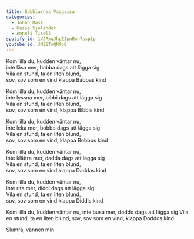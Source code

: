 ```yaml
---
title: Babblarnas Vaggvisa
categories:
  - Johan Rask
  - Hasse Sjölander
  - Anneli Tisell
spotify_id: 1VJRxqJhpEIpnHon7ssp1p
youtube_id: JMZSTmQNfo0
---
```


Kom lilla du, kudden väntar nu,  
inte läsa mer, babba dags att lägga sig  
Vila en stund, ta en liten blund,  
sov, sov som en vind klappa Babbas kind

Kom lilla du, kudden väntar nu,  
inte lyssna mer, bibbi dags att lägga sig  
Vila en stund, ta en liten blund,  
sov, sov som en vind, klappa Bibbis kind

Kom lilla du, kudden väntar nu,  
inte leka mer, bobbo dags att lägga sig  
Vila en stund, ta en liten blund,  
sov, sov som en vind, klappa Bobbos kind

Kom lilla du, kudden väntar nu,  
inte klättra mer, dadda dags att lägga sig  
Vila en stund, ta en liten blund,  
sov, sov som en vind klappa Daddas kind

Kom lilla du, kudden väntar nu,  
inte rita mer, diddi dags att lägga sig  
Vila en stund, ta en liten blund,  
sov, sov som en vind klappa Diddis kind

Kom lilla du, kudden väntar nu,
inte busa mer, doddo dags att lägga sig
Vila en stund, ta en liten blund,
sov, sov som en vind, klappa Doddos kind

Slumra, vännen min
